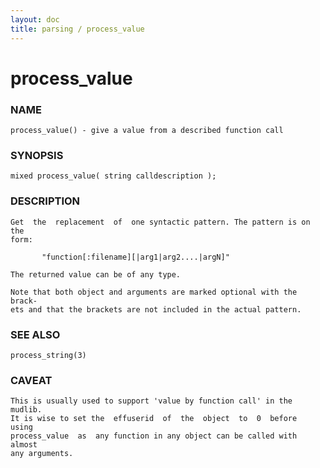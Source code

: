 ```yaml
---
layout: doc
title: parsing / process_value
---
```

# process_value

### NAME

    process_value() - give a value from a described function call

### SYNOPSIS

    mixed process_value( string calldescription );

### DESCRIPTION

    Get  the  replacement  of  one syntactic pattern. The pattern is on the
    form:

           "function[:filename][|arg1|arg2....|argN]"

    The returned value can be of any type.

    Note that both object and arguments are marked optional with the brack‐
    ets and that the brackets are not included in the actual pattern.

### SEE ALSO

    process_string(3)

### CAVEAT

    This is usually used to support 'value by function call' in the mudlib.
    It is wise to set the  effuserid  of  the  object  to  0  before  using
    process_value  as  any function in any object can be called with almost
    any arguments.

